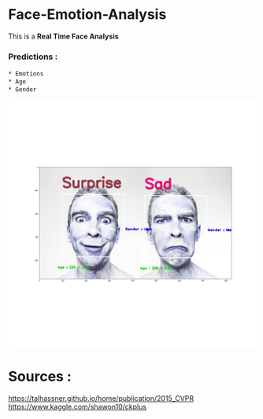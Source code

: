 # Face-Emotion-Analysis

This is a **Real Time Face Analysis**

### Predictions :
    * Emotions
    * Age
    * Gender
    
![Sample Image](https://github.com/abhinavg8/Face-Emotion-Analysis/blob/master/sample.jpg?raw=true)
 
# Sources :
   https://talhassner.github.io/home/publication/2015_CVPR
   https://www.kaggle.com/shawon10/ckplus
